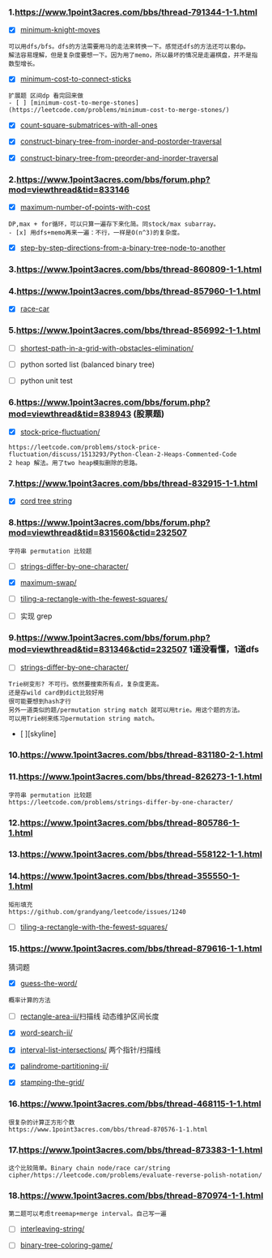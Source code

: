 ### 1.https://www.1point3acres.com/bbs/thread-791344-1-1.html
- [x] [minimum-knight-moves](https://leetcode.com/problems/minimum-knight-moves/)
```
可以用dfs/bfs。dfs的方法需要用马的走法来转换一下。感觉还dfs的方法还可以套dp。
解法容易理解，但是复杂度要想一下。因为用了memo，所以最坏的情况是走遍棋盘，并不是指数型增长。
```
- [x] [minimum-cost-to-connect-sticks](https://leetcode.com/problems/minimum-cost-to-connect-sticks/)
```
扩展题 区间dp 看完回来做
- [ ] [minimum-cost-to-merge-stones](https://leetcode.com/problems/minimum-cost-to-merge-stones/) 
```
- [x] [count-square-submatrices-with-all-ones](https://leetcode.com/problems/count-square-submatrices-with-all-ones/)

- [x] [construct-binary-tree-from-inorder-and-postorder-traversal](https://leetcode.com/problems/construct-binary-tree-from-inorder-and-postorder-traversal/)

- [x] [construct-binary-tree-from-preorder-and-inorder-traversal](https://leetcode.com/problems/construct-binary-tree-from-preorder-and-inorder-traversal/)

### 2.https://www.1point3acres.com/bbs/forum.php?mod=viewthread&tid=833146
- [x] [maximum-number-of-points-with-cost](https://leetcode.com/problems/maximum-number-of-points-with-cost/)
```
DP,max + for循环，可以只算一遍存下来化简。同stock/max subarray。
- [x] 用dfs+memo再来一遍：不行，一样是O(n^3)的复杂度。
```
- [x] [step-by-step-directions-from-a-binary-tree-node-to-another](https://leetcode.com/problems/step-by-step-directions-from-a-binary-tree-node-to-another/)

### 3.https://www.1point3acres.com/bbs/thread-860809-1-1.html

### 4.https://www.1point3acres.com/bbs/thread-857960-1-1.html
- [x] [race-car](https://leetcode.com/problems/race-car/)

### 5.https://www.1point3acres.com/bbs/thread-856992-1-1.html
- [ ] [shortest-path-in-a-grid-with-obstacles-elimination/](https://leetcode.com/problems/shortest-path-in-a-grid-with-obstacles-elimination/)

- [ ] python sorted list (balanced binary tree)

- [ ] python unit test

### 6.https://www.1point3acres.com/bbs/forum.php?mod=viewthread&tid=838943 (股票题)
- [x] [stock-price-fluctuation/](https://leetcode.com/problems/stock-price-fluctuation/)

```
https://leetcode.com/problems/stock-price-fluctuation/discuss/1513293/Python-Clean-2-Heaps-Commented-Code
2 heap 解法。用了two heap模拟删除的思路。
```

### 7.https://www.1point3acres.com/bbs/thread-832915-1-1.html
- [x] [cord tree string](./cord_segment_tree.py)

### 8.https://www.1point3acres.com/bbs/forum.php?mod=viewthread&tid=831560&ctid=232507

```
字符串 permutation 比较题
```
- [ ] [strings-differ-by-one-character/](https://leetcode.com/problems/strings-differ-by-one-character/)
- [x] [maximum-swap/](https://leetcode.com/problems/maximum-swap/)

- [ ] [tiling-a-rectangle-with-the-fewest-squares/](https://leetcode.com/problems/tiling-a-rectangle-with-the-fewest-squares/)

- [ ] 实现 grep


### 9.https://www.1point3acres.com/bbs/forum.php?mod=viewthread&tid=831346&ctid=232507 1道没看懂，1道dfs
- [ ] [strings-differ-by-one-character/](https://leetcode.com/problems/strings-differ-by-one-character/)
```
Trie树变形? 不可行。依然要搜索所有点，复杂度更高。
还是存wild card到dict比较好用
很可能要想到hash才行
另外一道类似的题/permutation string match 就可以用trie。用这个题的方法。
可以用Trie树来练习permutation string match。
```
- [ ][skyline]

### 10.https://www.1point3acres.com/bbs/thread-831180-2-1.html

### 11.https://www.1point3acres.com/bbs/thread-826273-1-1.html
```
字符串 permutation 比较题
https://leetcode.com/problems/strings-differ-by-one-character/
```

### 12.https://www.1point3acres.com/bbs/thread-805786-1-1.html
### 13.https://www.1point3acres.com/bbs/thread-558122-1-1.html

### 14.https://www.1point3acres.com/bbs/thread-355550-1-1.html
```
矩形填充
https://github.com/grandyang/leetcode/issues/1240
```
- [ ] [tiling-a-rectangle-with-the-fewest-squares/](https://leetcode.com/problems/tiling-a-rectangle-with-the-fewest-squares/)


### 15.https://www.1point3acres.com/bbs/thread-879616-1-1.html
猜词题
- [x] [guess-the-word/](https://leetcode.com/problems/guess-the-word/)
```
概率计算的方法
```
- [ ] [rectangle-area-ii/](https://leetcode.com/problems/rectangle-area-ii/)扫描线 动态维护区间长度
- [x] [word-search-ii/](https://leetcode.com/problems/word-search-ii/)
- [x] [interval-list-intersections/](https://leetcode.com/problems/interval-list-intersections/) 两个指针/扫描线
- [x] [palindrome-partitioning-ii/](https://leetcode.com/problems/palindrome-partitioning-ii/)
- [x] [stamping-the-grid/](https://leetcode.com/problems/stamping-the-grid/)




### 16.https://www.1point3acres.com/bbs/thread-468115-1-1.html 
```
很复杂的计算正方形个数
https://www.1point3acres.com/bbs/thread-870576-1-1.html

```

### 17.https://www.1point3acres.com/bbs/thread-873383-1-1.html

```
这个比较简单。Binary chain node/race car/string cipher/https://leetcode.com/problems/evaluate-reverse-polish-notation/
```

### 18.https://www.1point3acres.com/bbs/thread-870974-1-1.html
```
第二题可以考虑treemap+merge interval。自己写一遍
```
- [ ] [interleaving-string/](https://leetcode.com/problems/interleaving-string/)

- [ ] [binary-tree-coloring-game/](https://leetcode.com/problems/binary-tree-coloring-game/)

